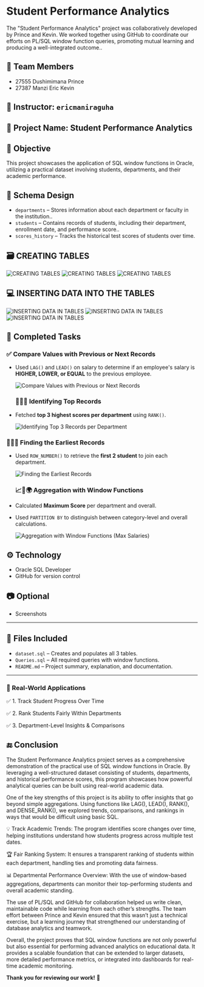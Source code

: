 # Student Performance Analytics
The "Student Performance Analytics" project was collaboratively developed by Prince and Kevin. We worked together using GitHub to coordinate our efforts on PL/SQL window function queries, promoting mutual learning and producing a well-integrated outcome..
## 👥 Team Members
- 27555 Dushimimana Prince
- 27387 Manzi Eric Kevin

## 📌 Instructor: `ericmaniraguha`

## 📂 Project Name: Student Performance Analytics

## 🎯 Objective
This project showcases the application of SQL window functions in Oracle, utilizing a practical dataset involving students, departments, and their academic performance.

## 🧱 Schema Design
- `departments` – Stores information about each department or faculty in the institution..
- `students` – Contains records of students, including their department, enrollment date, and performance score..
- `scores_history` – Tracks the historical test scores of students over time.
## 🗃️ CREATING TABLES
  ![CREATING TABLES](https://github.com/Dushimimanaprince/new/blob/9df07c07c3ca4371581cc675cf24c4e5059be2a1/1.png)
  ![CREATING TABLES](https://github.com/Dushimimanaprince/new/blob/9df07c07c3ca4371581cc675cf24c4e5059be2a1/2.png)
  ![CREATING TABLES](https://github.com/Dushimimanaprince/new/blob/9df07c07c3ca4371581cc675cf24c4e5059be2a1/3.png)
## 	💻 INSERTING DATA INTO THE TABLES
  ![INSERTING DATA IN TABLES](https://github.com/Dushimimanaprince/new/blob/9df07c07c3ca4371581cc675cf24c4e5059be2a1/4.png)
  ![INSERTING DATA IN TABLES](https://github.com/Dushimimanaprince/new/blob/9df07c07c3ca4371581cc675cf24c4e5059be2a1/5.png)
  ![INSERTING DATA IN TABLES](https://github.com/Dushimimanaprince/new/blob/9df07c07c3ca4371581cc675cf24c4e5059be2a1/6.png)


## 🧠 Completed Tasks

### ✅ Compare Values with Previous or Next Records
- Used `LAG()` and `LEAD()` on salary to determine if an employee's salary is **HIGHER, LOWER, or EQUAL** to the previous employee.

  ![Compare Values with Previous or Next Records ](https://github.com/Dushimimanaprince/new/blob/9df07c07c3ca4371581cc675cf24c4e5059be2a1/7.png)

  ### 🥇🥈🥉 Identifying Top Records
- Fetched **top 3 highest scores per department** using `RANK()`.

  ![Identifying Top 3 Records per Department ](https://github.com/Dushimimanaprince/new/blob/9df07c07c3ca4371581cc675cf24c4e5059be2a1/9.png)


### 🚪👥⏰ Finding the Earliest Records
- Used `ROW_NUMBER()` to retrieve the **first 2 student** to join each department.

  ![Finding the Earliest Records ](https://github.com/Dushimimanaprince/new/blob/9df07c07c3ca4371581cc675cf24c4e5059be2a1/10.png)

  ### 📈🏢🌍 Aggregation with Window Functions
- Calculated **Maximum Score** per department and overall.
- Used `PARTITION BY` to distinguish between category-level and overall calculations.

  ![Aggregation with Window Functions (Max Salaries)](https://github.com/Dushimimanaprince/new/blob/9df07c07c3ca4371581cc675cf24c4e5059be2a1/11Qpng)


## ⚙️ Technology
- Oracle SQL Developer
- GitHub for version control

## 📷 Optional
- Screenshots

---

## 📁 Files Included

- `dataset.sql` – Creates and populates all 3 tables.
- `Queries.sql` – All required queries with window functions.
- `README.md` – Project summary, explanation, and documentation.

---

### 🧠 Real-World Applications
✅ 1. Track Student Progress Over Time

✅ 2. Rank Students Fairly Within Departments

✅ 3. Department-Level Insights & Comparisons


## 🔚 Conclusion


The Student Performance Analytics project serves as a comprehensive demonstration of the practical use of SQL window functions in Oracle. By leveraging a well-structured dataset consisting of students, departments, and historical performance scores, this program showcases how powerful analytical queries can be built using real-world academic data.

One of the key strengths of this project is its ability to offer insights that go beyond simple aggregations. Using functions like LAG(), LEAD(), RANK(), and DENSE_RANK(), we explored trends, comparisons, and rankings in ways that would be difficult using basic SQL.

💡 Track Academic Trends: The program identifies score changes over time, helping institutions understand how students progress across multiple test dates.

🏆 Fair Ranking System: It ensures a transparent ranking of students within each department, handling ties and promoting data fairness.

📊 Departmental Performance Overview: With the use of window-based aggregations, departments can monitor their top-performing students and overall academic standing.

The use of PL/SQL and GitHub for collaboration helped us write clean, maintainable code while learning from each other’s strengths. The team effort between Prince and Kevin ensured that this wasn’t just a technical exercise, but a learning journey that strengthened our understanding of database analytics and teamwork.

Overall, the project proves that SQL window functions are not only powerful but also essential for performing advanced analytics on educational data. It provides a scalable foundation that can be extended to larger datasets, more detailed performance metrics, or integrated into dashboards for real-time academic monitoring.


**Thank you for reviewing our work!** 🚀


  
